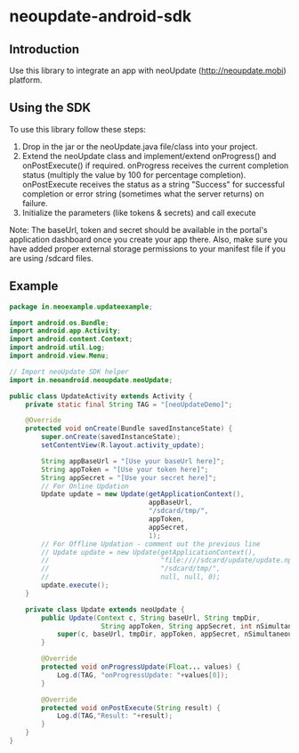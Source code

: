 neoupdate-android-sdk
=====================

## Introduction

Use this library to integrate an app with neoUpdate (http://neoupdate.mobi) platform.

## Using the SDK

To use this library follow these steps:

1. Drop in the jar or the neoUpdate.java file/class into your project.
2. Extend the neoUpdate class and implement/extend onProgress() and onPostExecute() if required. onProgress receives the current completion status (multiply the value by 100 for percentage completion). onPostExecute receives the status as a string "Success" for successful completion or error string (sometimes what the server returns) on failure.
3. Initialize the parameters (like tokens & secrets) and call execute

Note: The baseUrl, token and secret should be available in the portal's application dashboard once you create your app there.
Also, make sure you have added proper external storage permissions to your manifest file if you are using /sdcard files.

## Example

```java
package in.neoexample.updateexample;

import android.os.Bundle;
import android.app.Activity;
import android.content.Context;
import android.util.Log;
import android.view.Menu;

// Import neoUpdate SDK helper
import in.neoandroid.neoupdate.neoUpdate;

public class UpdateActivity extends Activity {
	private static final String TAG = "[neoUpdateDemo]";

	@Override
	protected void onCreate(Bundle savedInstanceState) {
		super.onCreate(savedInstanceState);
		setContentView(R.layout.activity_update);

        String appBaseUrl = "[Use your baseUrl here]";
        String appToken = "[Use your token here]";
        String appSecret = "[Use your secret here]";
        // For Online Updation
		Update update = new Update(getApplicationContext(),
                                   appBaseUrl,
                                   "/sdcard/tmp/",
                                   appToken,
                                   appSecret,
                                   1);
        // For Offline Updation - comment out the previous line
		// Update update = new Update(getApplicationContext(),
        //                            "file:////sdcard/update/update.npk",
        //                            "/sdcard/tmp/",
        //                            null, null, 0);
		update.execute();
	}

	private class Update extends neoUpdate {
		public Update(Context c, String baseUrl, String tmpDir,
					   String appToken, String appSecret, int nSimultaneousConnections) {
			super(c, baseUrl, tmpDir, appToken, appSecret, nSimultaneousConnections);
		}

		@Override
		protected void onProgressUpdate(Float... values) {
			Log.d(TAG, "onProgressUpdate: "+values[0]);
		}

		@Override
		protected void onPostExecute(String result) {
			Log.d(TAG,"Result: "+result);
		}
	}
}

```
